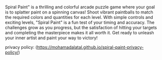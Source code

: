Spiral Paint" is a thrilling and colorful arcade puzzle game where your goal is to splatter paint on a spinning canvas! Shoot vibrant paintballs to match the required colors and quantities for each level. With simple controls and exciting levels, "Spiral Paint" is a fun test of your timing and accuracy. The challenges grow as you progress, but the satisfaction of hitting your targets and completing the masterpiece makes it all worth it. Get ready to unleash your inner artist and paint your way to victory!

privacy policy:
(https://mohamadalatal.github.io/spiral-paint-privacy-policy/)
